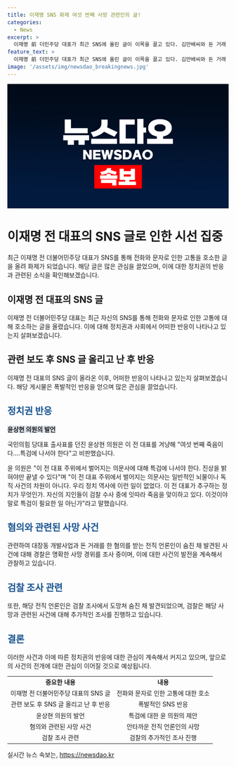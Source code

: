 ```yaml
---
title: 이재명 SNS 화제 여섯 번째 사망 관련인의 글!
categories:
  - News
excerpt: >
  이재명 前 더민주당 대표가 최근 SNS에 올린 글이 이목을 끌고 있다. 김만배씨와 돈 거래 혐의로 수사 중인 전직 언론인이 사망하자, 이 전 대표는 전화, 문자 그만 좀…응원·격려 아닌 고통이라며 전화번호를 바꿔야 할 것이라고 호소했다. 이에 대한 반응은 13만8000회 이상의 조회수와 1만6000개가 넘는 좋아요를 기록하며 화제를 모았다. 사망자는 김씨와의 돈 거래와 관련한 의혹을 받는 전 언론사 간부로, 윤상현 국민의힘 의원은 이를 통해 이 전 대표 주위의 의문사에 대해 특검을 요구하는 등 논란이 확산 중이다.
feature_text: >
  이재명 前 더민주당 대표가 최근 SNS에 올린 글이 이목을 끌고 있다. 김만배씨와 돈 거래 혐의로 수사 중인 전직 언론인이 사망하자, 이 전 대표는 전화, 문자 그만 좀…응원·격려 아닌 고통이라며 전화번호를 바꿔야 할 것이라고 호소했다. 이에 대한 반응은 13만8000회 이상의 조회수와 1만6000개가 넘는 좋아요를 기록하며 화제를 모았다. 사망자는 김씨와의 돈 거래와 관련한 의혹을 받는 전 언론사 간부로, 윤상현 국민의힘 의원은 이를 통해 이 전 대표 주위의 의문사에 대해 특검을 요구하는 등 논란이 확산 중이다.
image: '/assets/img/newsdao_breakingnews.jpg'
---
```


<p><img src="/assets/img/newsdao_breakingnews.jpg" alt="firstkoreanews 속보" /></p>

<h1>이재명 전 대표의 SNS 글로 인한 시선 집중</h1>

<p data-ke-size="size16">최근 이재명 전 더불어민주당 대표가 SNS를 통해 전화와 문자로 인한 고통을 호소한 글을 올려 화제가 되었습니다. 해당 글은 많은 관심을 끌었으며, 이에 대한 정치권의 반응과 관련된 소식을 확인해보겠습니다.</p>

<h2 data-ke-size="size26">이재명 전 대표의 SNS 글</h2>

<p>이재명 전 더불어민주당 대표는 최근 자신의 SNS를 통해 전화와 문자로 인한 고통에 대해 호소하는 글을 올렸습니다. 이에 대해 정치권과 사회에서 어떠한 반응이 나타나고 있는지 살펴보겠습니다.</p>

<h2 data-ke-size="size26">관련 보도 후 SNS 글 올리고 난 후 반응</h2>

<p>이재명 전 대표의 SNS 글이 올라온 이후, 어떠한 반응이 나타나고 있는지 살펴보겠습니다. 해당 게시물은 폭발적인 반응을 얻으며 많은 관심을 끌었습니다.</p>

<h2><span style="color: #1a5490;">정치권 반응</span></h2>

<p><b><span style="background-color: #21538527;">윤상현 의원의 발언</span></b></p>

<p>국민의힘 당대표 출사표를 던진 윤상현 의원은 이 전 대표를 겨냥해 "여섯 번째 죽음이다....특검에 나서야 한다"고 비판했습니다.</p>

<p>윤 의원은 "이 전 대표 주위에서 벌어지는 의문사에 대해 특검에 나서야 한다. 진상을 밝혀야만 끝낼 수 있다"며 "이 전 대표 주위에서 벌어지는 의문사는 일반적인 뇌물이나 독직 사건의 차원이 아니다. 우리 정치 역사에 이런 일이 없었다. 이 전 대표가 추구하는 정치가 무엇인가. 자신의 지인들이 검찰 수사 중에 잇따라 죽음을 맞이하고 있다. 이것이야말로 특검이 필요한 일 아닌가"라고 말했습니다.</p>

<h2><span style="color: #1a5490;">혐의와 관련된 사망 사건</span></h2>

<p>관련하여 대장동 개발사업과 돈 거래를 한 혐의를 받는 전직 언론인이 숨진 채 발견된 사건에 대해 경찰은 명확한 사망 경위를 조사 중이며, 이에 대한 사건의 발전을 계속해서 관찰하고 있습니다.</p>

<h2><span style="color: #1a5490;">검찰 조사 관련</span></h2>

<p>또한, 해당 전직 언론인은 검찰 조사에서 도망쳐 숨진 채 발견되었으며, 검찰은 해당 사망과 관련된 사건에 대해 추가적인 조사를 진행하고 있습니다.</p>

<h2><span style="color: #1a5490;">결론</span></h2>

<p>이러한 사건과 이에 따른 정치권의 반응에 대한 관심이 계속해서 커지고 있으며, 앞으로의 사건의 전개에 대한 관심이 이어질 것으로 예상됩니다.</p>

<table>
    <tbody>
        <tr>
            <td style="text-align: center; height: 17px;"><b>중요한 내용</b></td>
            <td style="text-align: center; height: 17px;"><b>내용</b></td>
        </tr>
        <tr>
            <td style="text-align: center;">이재명 전 더불어민주당 대표의 SNS 글</td>
            <td style="text-align: center;">전화와 문자로 인한 고통에 대한 호소</td>
        </tr>
        <tr>
            <td style="text-align: center;">관련 보도 후 SNS 글 올리고 난 후 반응</td>
            <td style="text-align: center;">폭발적인 SNS 반응</td>
        </tr>
        <tr>
            <td style="text-align: center;">윤상현 의원의 발언</td>
            <td style="text-align: center;">특검에 대한 윤 의원의 제안</td>
        </tr>
        <tr>
            <td style="text-align: center;">혐의와 관련된 사망 사건</td>
            <td style="text-align: center;">안타까운 전직 언론인의 사망</td>
        </tr>
        <tr>
            <td style="text-align: center;">검찰 조사 관련</td>
            <td style="text-align: center;">검찰의 추가적인 조사 진행</td>
        </tr>
    </tbody>
</table>
실시간 뉴스 속보는, <a href="https://newsdao.kr" rel="dofollow">https://newsdao.kr</a>


